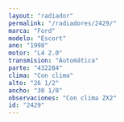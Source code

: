 ```yaml
---
layout: "radiador"
permalink: "/radiadores/2429/"
marca: "Ford"
modelo: "Escort"
ano: "1998"
motor: "L4 2.0"
transmision: "Automática"
parte: "432284"
clima: "Con clima"
alto: "26 1/2"
ancho: "30 1/8"
observaciones: "Con clima ZX2"
id: "2429"
---
```



